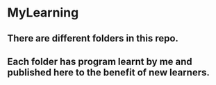 # MyLearning
## There are different folders in this repo.
## Each folder has program learnt by me and published here to the benefit of new learners.

